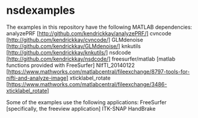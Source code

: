 # nsdexamples

The examples in this repository have the following MATLAB dependencies:
  analyzePRF         [http://github.com/kendrickkay/analyzePRF/]
  cvncode            [http://github.com/kendrickkay/cvncode/]
  GLMdenoise         [http://github.com/kendrickkay/GLMdenoise/]
  knkutils           [http://github.com/kendrickkay/knkutils/]
  nsdcode            [http://github.com/kendrickkay/nsdcode/]
  freesurfer/matlab  [matlab functions provided with FreeSurfer]
  NIfTI_20140122     [https://www.mathworks.com/matlabcentral/fileexchange/8797-tools-for-nifti-and-analyze-image]
  xticklabel_rotate  [https://www.mathworks.com/matlabcentral/fileexchange/3486-xticklabel_rotate]

Some of the examples use the following applications:
  FreeSurfer         [specifically, the freeview application]
  ITK-SNAP
  HandBrake
